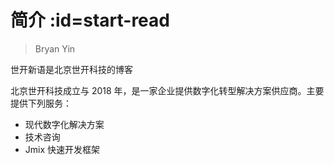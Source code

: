# 简介 :id=start-read

> Bryan Yin

<p class="sk-blue title-1">世开新语是北京世开科技的博客</p>

北京世开科技成立与 2018 年，是一家企业提供数字化转型解决方案供应商。主要提供下列服务：
- 现代数字化解决方案
- 技术咨询
- Jmix 快速开发框架
